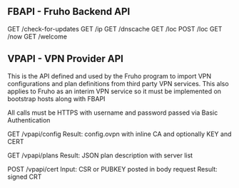 
## FBAPI - Fruho Backend API

GET /check-for-updates
GET /ip
GET /dnscache
GET /loc
POST /loc
GET /now
GET /welcome



## VPAPI - VPN Provider API

This is the API defined and used by the Fruho program to import VPN configurations and plan definitions from third party VPN services. This also applies to Fruho as an interim VPN service so it must be implemented on bootstrap hosts along with FBAPI

All calls must be HTTPS with username and password passed via Basic Authentication

GET /vpapi/config
Result: config.ovpn with inline CA and optionally KEY and CERT

GET /vpapi/plans
Result: JSON plan description with server list

POST /vpapi/cert
Input: CSR or PUBKEY posted in body request
Result: signed CRT
